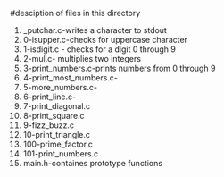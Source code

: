 #desciption of files in this directory
1. _putchar.c-writes a character to stdout
2. 0-isupper.c-checks for uppercase character
3. 1-isdigit.c - checks for a digit 0 through 9
4. 2-mul.c- multiplies two integers
5. 3-print_numbers.c-prints numbers from 0 through 9
6. 4-print_most_numbers.c-
7. 5-more_numbers.c-
8. 6-print_line.c-
9. 7-print_diagonal.c
10. 8-print_square.c
11. 9-fizz_buzz.c
12. 10-print_triangle.c
13. 100-prime_factor.c
14. 101-print_numbers.c
15. main.h-containes prototype functions

